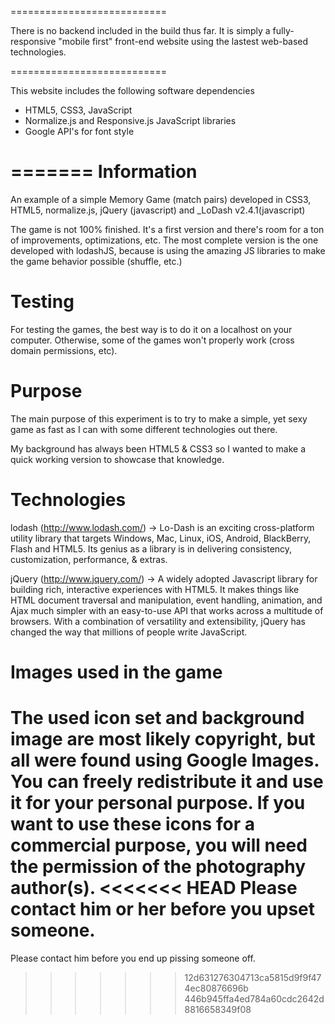 ===========================

There is no backend included in the build thus far. It is simply a fully-responsive
"mobile first" front-end website using the lastest web-based 
technologies.

===========================

This website includes the following software dependencies
- HTML5, CSS3, JavaScript
- Normalize.js and Responsive.js JavaScript libraries
- Google API's for font style

=======
Information
=================================
An example of a simple Memory Game (match pairs) developed in CSS3,
HTML5, normalize.js, jQuery (javascript) and _LoDash v2.4.1(javascript)

The game is not 100% finished. It's a first version and there's room for a ton of improvements,
optimizations, etc. The most complete version is the one developed with
lodashJS, because is using the amazing JS libraries to make the game
behavior possible (shuffle, etc.)

Testing
================================
For testing the games, the best way is to do it on a localhost on your
computer. Otherwise, some of the games won't properly work (cross domain
permissions, etc).

Purpose
===============================
The main purpose of this experiment is to try to make a simple, yet sexy
 game as fast as I can with some different technologies out there.

My background has always been HTML5 & CSS3 so I wanted to make a quick
working version to showcase that knowledge.

Technologies
==============================
lodash (http://www.lodash.com/) → Lo-Dash is an exciting cross-platform
utility library that targets Windows, Mac, Linux, iOS, Android, BlackBerry,
Flash and HTML5. Its genius as a library is in delivering consistency,
customization, performance, & extras.

jQuery (http://www.jquery.com/) → A widely adopted Javascript library
for building rich, interactive experiences with HTML5.
It makes things like HTML document traversal and manipulation, event
handling, animation, and Ajax much simpler with an easy-to-use API that
works across a multitude of browsers. With a combination of versatility
and extensibility, jQuery has changed the way that millions of people
write JavaScript.

Images used in the game
=============================
The used icon set and background image are most likely copyright, but
all were found using Google Images.
You can freely redistribute it and use it for your personal purpose. If
you want to use these icons for a commercial purpose, you will need the
permission of the photography author(s).
<<<<<<< HEAD
Please contact him or her before you upset someone.
=======
Please contact him before you end up pissing someone off.
>>>>>>> 12d631276304713ca5815d9f9f474ec80876696b
>>>>>>> 446b945ffa4ed784a60cdc2642d8816658349f08
